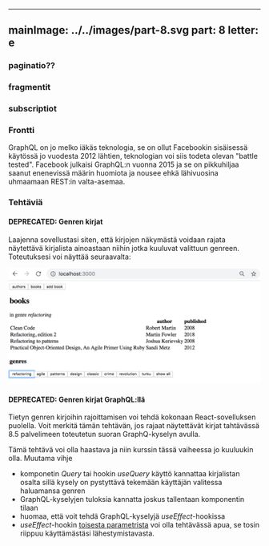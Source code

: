 
---
mainImage: ../../images/part-8.svg
part: 8
letter: e
---

<div class="content">

### paginatio??

### fragmentit

### subscriptiot

### Frontti

GraphQL on jo melko iäkäs teknologia, se on ollut Facebookin sisäisessä käytössä jo vuodesta 2012 lähtien, teknologian voi siis todeta olevan "battle tested". Facebook julkaisi GraphQL:n vuonna 2015 ja se on pikkuhiljaa saanut enenevissä määrin huomiota ja nousee ehkä lähivuosina uhmaamaan REST:in valta-asemaa.

</div>

<div class="tasks">

### Tehtäviä

#### DEPRECATED: Genren kirjat

Laajenna sovellustasi siten, että kirjojen näkymästä voidaan rajata näytettävä kirjalista ainoastaan niihin jotka kuuluvat valittuun genreen. Toteutuksesi voi näyttää seuraavalta:

![](../images/8/19.png)

#### DEPRECATED: Genren kirjat GraphQL:llä

Tietyn genren kirjoihin rajoittamisen voi tehdä kokonaan React-sovelluksen puolella. Voit merkitä tämän tehtävän, jos rajaat näytettävät kirjat tahtävässä 8.5 palvelimeen toteutetun suoran GraphQ-kyselyn avulla. 

Tämä tehtävä voi olla haastava ja niin kurssin tässä vaiheessa jo kuuluukin olla. Muutama vihje
- komponetin <i>Query</i> tai hookin <i>useQuery</i> käyttö kannattaa kirjalistan osalta sillä kysely on pystyttävä tekemään käyttäjän valitessa haluamansa genren
- GraphQL-kyselyjen tuloksia kannatta joskus tallentaan komponentin tilaan
- huomaa, että voit tehdä GraphQL-kyselyjä <i>useEffect</i>-hookissa
- <i>useEffect</i>-hookin [toisesta parametrista](https://reactjs.org/docs/hooks-reference.html#conditionally-firing-an-effect) voi olla tehtävässä apua, se tosin riippuu käyttämästäsi lähestymistavasta.


</div>